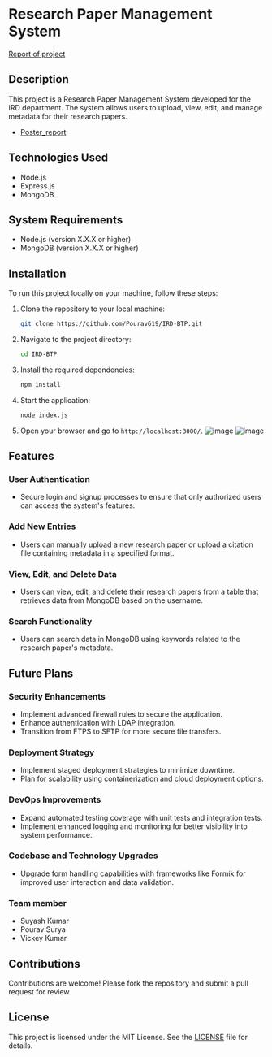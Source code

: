 # Research Paper Management System
[Report of project](https://github.com/Suyashiiitdl/Research_Paper_Management/blob/main/Project_Report.pdf)

## Description

This project is a Research Paper Management System developed for the IRD department. The system allows users to upload, view, edit, and manage metadata for their research papers.

- [Poster_report](https://github.com/Suyashiiitdl/Research_Paper_Management/blob/main/Poster_BTP.pdf)
## Technologies Used

- Node.js
- Express.js
- MongoDB

## System Requirements

- Node.js (version X.X.X or higher)
- MongoDB (version X.X.X or higher)

## Installation

To run this project locally on your machine, follow these steps:

1. Clone the repository to your local machine:
    ```sh
    git clone https://github.com/Pourav619/IRD-BTP.git
    ```

2. Navigate to the project directory:
    ```sh
    cd IRD-BTP
    ```

3. Install the required dependencies:
    ```sh
    npm install
    ```

4. Start the application:
    ```sh
    node index.js
    ```

5. Open your browser and go to `http://localhost:3000/`.
![image](https://github.com/Pourav619/IRD-BTP/assets/108173950/944f636f-10b0-4a60-a99c-49aa9580ae66)
![image](https://github.com/Pourav619/IRD-BTP/assets/108173950/0a400528-e43f-4dc8-a412-10bfbff5eb8f)


## Features

### User Authentication

- Secure login and signup processes to ensure that only authorized users can access the system's features.

### Add New Entries

- Users can manually upload a new research paper or upload a citation file containing metadata in a specified format.

### View, Edit, and Delete Data

- Users can view, edit, and delete their research papers from a table that retrieves data from MongoDB based on the username.

### Search Functionality

- Users can search data in MongoDB using keywords related to the research paper's metadata.

## Future Plans

### Security Enhancements

- Implement advanced firewall rules to secure the application.
- Enhance authentication with LDAP integration.
- Transition from FTPS to SFTP for more secure file transfers.

### Deployment Strategy

- Implement staged deployment strategies to minimize downtime.
- Plan for scalability using containerization and cloud deployment options.

### DevOps Improvements

- Expand automated testing coverage with unit tests and integration tests.
- Implement enhanced logging and monitoring for better visibility into system performance.

### Codebase and Technology Upgrades

- Upgrade form handling capabilities with frameworks like Formik for improved user interaction and data validation.
### Team member
- Suyash Kumar  
- Pourav Surya 
- Vickey Kumar 
## Contributions

Contributions are welcome! Please fork the repository and submit a pull request for review.

## License

This project is licensed under the MIT License. See the [LICENSE](LICENSE) file for details.
